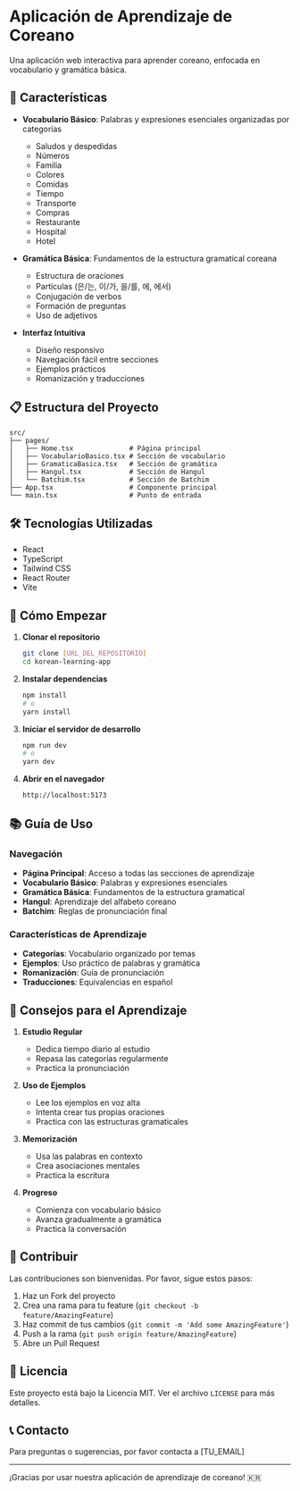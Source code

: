 # Aplicación de Aprendizaje de Coreano

Una aplicación web interactiva para aprender coreano, enfocada en vocabulario y gramática básica.

## 🚀 Características

- **Vocabulario Básico**: Palabras y expresiones esenciales organizadas por categorías
  - Saludos y despedidas
  - Números
  - Familia
  - Colores
  - Comidas
  - Tiempo
  - Transporte
  - Compras
  - Restaurante
  - Hospital
  - Hotel

- **Gramática Básica**: Fundamentos de la estructura gramatical coreana
  - Estructura de oraciones
  - Partículas (은/는, 이/가, 을/를, 에, 에서)
  - Conjugación de verbos
  - Formación de preguntas
  - Uso de adjetivos

- **Interfaz Intuitiva**
  - Diseño responsivo
  - Navegación fácil entre secciones
  - Ejemplos prácticos
  - Romanización y traducciones

## 📋 Estructura del Proyecto

```
src/
├── pages/
│   ├── Home.tsx              # Página principal
│   ├── VocabularioBasico.tsx # Sección de vocabulario
│   ├── GramaticaBasica.tsx   # Sección de gramática
│   ├── Hangul.tsx            # Sección de Hangul
│   └── Batchim.tsx           # Sección de Batchim
├── App.tsx                   # Componente principal
└── main.tsx                  # Punto de entrada
```

## 🛠️ Tecnologías Utilizadas

- React
- TypeScript
- Tailwind CSS
- React Router
- Vite

## 🚀 Cómo Empezar

1. **Clonar el repositorio**
   ```bash
   git clone [URL_DEL_REPOSITORIO]
   cd korean-learning-app
   ```

2. **Instalar dependencias**
   ```bash
   npm install
   # o
   yarn install
   ```

3. **Iniciar el servidor de desarrollo**
   ```bash
   npm run dev
   # o
   yarn dev
   ```

4. **Abrir en el navegador**
   ```
   http://localhost:5173
   ```

## 📚 Guía de Uso

### Navegación
- **Página Principal**: Acceso a todas las secciones de aprendizaje
- **Vocabulario Básico**: Palabras y expresiones esenciales
- **Gramática Básica**: Fundamentos de la estructura gramatical
- **Hangul**: Aprendizaje del alfabeto coreano
- **Batchim**: Reglas de pronunciación final

### Características de Aprendizaje
- **Categorías**: Vocabulario organizado por temas
- **Ejemplos**: Uso práctico de palabras y gramática
- **Romanización**: Guía de pronunciación
- **Traducciones**: Equivalencias en español

## 🎯 Consejos para el Aprendizaje

1. **Estudio Regular**
   - Dedica tiempo diario al estudio
   - Repasa las categorías regularmente
   - Practica la pronunciación

2. **Uso de Ejemplos**
   - Lee los ejemplos en voz alta
   - Intenta crear tus propias oraciones
   - Practica con las estructuras gramaticales

3. **Memorización**
   - Usa las palabras en contexto
   - Crea asociaciones mentales
   - Practica la escritura

4. **Progreso**
   - Comienza con vocabulario básico
   - Avanza gradualmente a gramática
   - Practica la conversación

## 🤝 Contribuir

Las contribuciones son bienvenidas. Por favor, sigue estos pasos:

1. Haz un Fork del proyecto
2. Crea una rama para tu feature (`git checkout -b feature/AmazingFeature`)
3. Haz commit de tus cambios (`git commit -m 'Add some AmazingFeature'`)
4. Push a la rama (`git push origin feature/AmazingFeature`)
5. Abre un Pull Request

## 📝 Licencia

Este proyecto está bajo la Licencia MIT. Ver el archivo `LICENSE` para más detalles.

## 📞 Contacto

Para preguntas o sugerencias, por favor contacta a [TU_EMAIL]

---

¡Gracias por usar nuestra aplicación de aprendizaje de coreano! 🇰🇷

